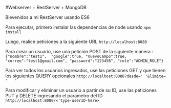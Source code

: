 #Webserver + RestServer + MongoDB

Bievenidos a mi RestServer usando ES6

Para ejecutar, primero instalar las dependencias de node usando  ```npm install ```

Luego, realice peticiones a la siguiente URL  ```http://localhost:8080```

Para crear un usuario,  use una petición POST de la siguiente manera :   ``` {"nombre":"test1", 
                                                                              "google":true,
                                                                              "nuevoCampo":true,
                                                                              "correo":"test1@gmail.com",
                                                                              "password":"123456",
                                                                              "role":"ADMIN_ROLE"}```


 
    

Para ver todos los usuarios ingresados, use  las peticiones GET y que tienen los siguientes QUERY opcionales ```http://localhost:8080?desde=' '&limite= '   ' ```

Para modificar y eliminar un usuario a partir de su ID, use  las peticiones PUT y DELETE ingresando el  parametro del ID  ```http://localhost:8080/<'type-userID-here>```

